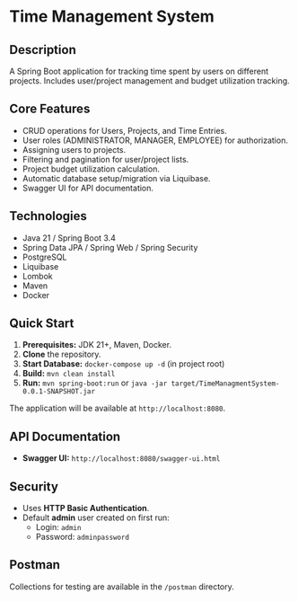 # Time Management System

## Description

A Spring Boot application for tracking time spent by users on different projects. Includes user/project management and budget utilization tracking.

## Core Features

* CRUD operations for Users, Projects, and Time Entries.
* User roles (ADMINISTRATOR, MANAGER, EMPLOYEE) for authorization.
* Assigning users to projects.
* Filtering and pagination for user/project lists.
* Project budget utilization calculation.
* Automatic database setup/migration via Liquibase.
* Swagger UI for API documentation.

## Technologies

* Java 21 / Spring Boot 3.4
* Spring Data JPA / Spring Web / Spring Security
* PostgreSQL
* Liquibase
* Lombok
* Maven
* Docker

## Quick Start

1.  **Prerequisites:** JDK 21+, Maven, Docker.
2.  **Clone** the repository.
3.  **Start Database:** `docker-compose up -d` (in project root)
4.  **Build:** `mvn clean install`
5.  **Run:** `mvn spring-boot:run` or `java -jar target/TimeManagmentSystem-0.0.1-SNAPSHOT.jar`

The application will be available at `http://localhost:8080`.

## API Documentation

* **Swagger UI:** `http://localhost:8080/swagger-ui.html`

## Security

* Uses **HTTP Basic Authentication**.
* Default **admin** user created on first run:
    * Login: `admin`
    * Password: `adminpassword`
## Postman

Collections for testing are available in the `/postman` directory.